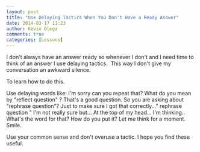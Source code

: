 ```yaml
---
layout: post
title: "Use Delaying Tactics When You Don't Have a Ready Answer"
date: 2014-03-17 11:23
author: Kevin Olega
comments: true
categories: [Lessons]
---
```

I don't always have an answer ready so whenever I don't and I need time to think of an answer I use delaying tactics.&nbsp; This way I don't give my conversation an awkward silence.

To learn how to do this.

Use delaying words like:
I'm sorry can you repeat that?
What do you mean by "reflect question" ?
That's a good question.
So you are asking about "rephrase question"?
Just to make sure I got that correctly..." rephrase question "
I'm not really sure but...
At the top of my head... I'm thinking..
What's the word for that?
How do you put it? Let me think for a moment.
Smile.&nbsp;

Use your common sense and don't overuse a tactic. I hope you find these useful.
